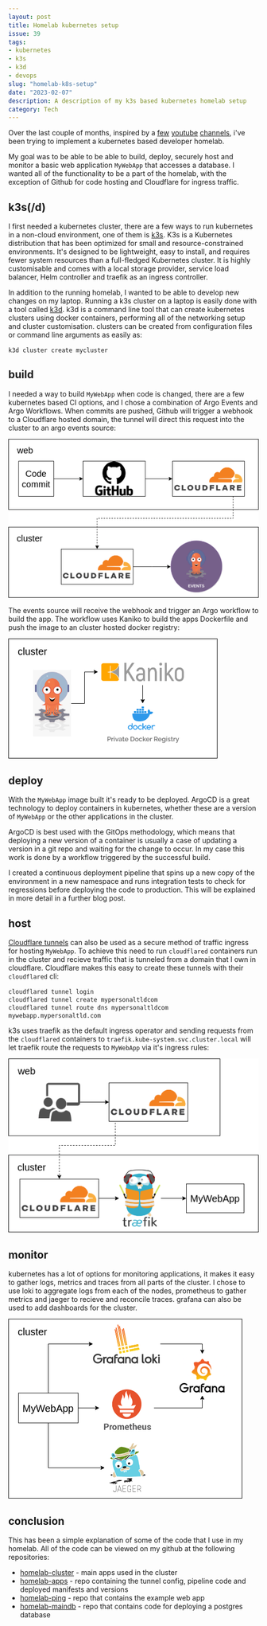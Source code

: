 ```yaml
---
layout: post
title: Homelab kubernetes setup
issue: 39
tags:
- kubernetes
- k3s
- k3d
- devops
slug: "homelab-k8s-setup"
date: "2023-02-07"
description: A description of my k3s based kubernetes homelab setup
category: Tech
---
```


Over the last couple of months, inspired by a [few](https://www.youtube.com/@justmeandopensource) [youtube](https://www.youtube.com/@TechnoTim) [channels](https://www.youtube.com/@DevOpsToolkit), i've been trying to implement a kubernetes based developer homelab.

My goal was to be able to be able to build, deploy, securely host and monitor a basic web application `MyWebApp` that accesses a database.
I wanted all of the functionality to be a part of the homelab, with the exception of Github for code hosting and Cloudflare for ingress traffic.

## k3s(/d)

I first needed a kubernetes cluster, there are a few ways to run kubernetes in a non-cloud environment, one of them is [k3s](https://k3s.io/).
K3s is a Kubernetes distribution that has been optimized for small and resource-constrained environments. It's designed to be lightweight, easy to install, and requires fewer system resources than a full-fledged Kubernetes cluster.
It is highly customisable and comes with a local storage provider, service load balancer, Helm controller and traefik as an ingress controller.

In addition to the running homelab, I wanted to be able to develop new changes on my laptop. Running a k3s cluster on a laptop is easily done with a tool called [k3d](https://k3d.io/). k3d is a command line tool that can create kubernetes clusters using docker containers, performing all of the networking setup and cluster customisation. clusters can be created from configuration files or command line arguments as easily as:

```
k3d cluster create mycluster
```

## build

I needed a way to build `MyWebApp` when code is changed, there are a few kubernetes based CI options, and I chose a combination of Argo Events and Argo Workflows. When commits are pushed, Github will trigger a webhook to a Cloudflare hosted domain, the tunnel will direct this request into the cluster to an argo events source:

![Build](./images/Build.drawio.png)

The events source will receive the webhook and trigger an Argo workflow to build the app. 
The workflow uses Kaniko to build the apps Dockerfile and push the image to an cluster hosted docker registry:

![BuildDocker](./images/BuildDocker.drawio.png)

## deploy

With the `MyWebApp` image built it's ready to be deployed. ArgoCD is a great technology to deploy containers in kubernetes, whether these are a version of `MyWebApp` or the other applications in the cluster.

ArgoCD is best used with the GitOps methodology, which means that deploying a new version of a container is usually a case of updating a version in a git repo and waiting for the change to occur. 
In my case this work is done by a workflow triggered by the successful build. 

I created a continuous deployment pipeline that spins up a new copy of the environment in a new namespace and runs integration tests to check for regressions before deploying the code to production. 
This will be explained in more detail in a further blog post.

## host

[Cloudflare tunnels](https://developers.cloudflare.com/cloudflare-one/connections/connect-apps) can also be used as a secure method of traffic ingress for hosting `MyWebApp`. 
To achieve this need to run `cloudflared` containers run in the cluster and recieve traffic that is tunneled from a domain that I own in cloudflare. Cloudflare makes this easy to create these tunnels with their `cloudflared` cli:

```
cloudflared tunnel login
cloudflared tunnel create mypersonaltldcom
cloudflared tunnel route dns mypersonaltldcom mywebapp.mypersonaltld.com
```

k3s uses traefik as the default ingress operator and sending requests from the `cloudflared` containers to `traefik.kube-system.svc.cluster.local` will let traefik route the requests to `MyWebApp` via it's ingress rules:

![Host](./images/Host.drawio.png)

## monitor

kubernetes has a lot of options for monitoring applications, it makes it easy to gather logs, metrics and traces from all parts of the cluster. I chose to use loki to aggregate logs from each of the nodes, prometheus to gather metrics and jaeger to recieve and reconcile traces. grafana can also be used to add dashboards for the cluster.

![Monitor](./images/Monitor.drawio.png)

## conclusion

This has been a simple explanation of some of the code that I use in my homelab. All of the code can be viewed on my github at the following repositories:

- [homelab-cluster](https://github.com/chestercodes/homelab-cluster) - main apps used in the cluster
- [homelab-apps](https://github.com/chestercodes/homelab-apps) - repo containing the tunnel config, pipeline code and deployed manifests and versions
- [homelab-ping](https://github.com/chestercodes/homelab-ping) - repo that contains the example web app
- [homelab-maindb](https://github.com/chestercodes/homelab-maindb) - repo that contains code for deploying a postgres database

